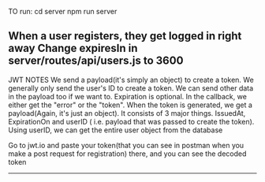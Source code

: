 TO run:
cd server
npm run server

When a user registers, they get logged in right away
Change expiresIn in server/routes/api/users.js to 3600
------------------------------

JWT NOTES
We send a payload(it's simply an object) to create a token. We generally only send the user's ID to create a token. We can send other data in the payload too if we want to.
Expiration is optional.
In the callback, we either get the "error" or the "token".
When the token is generated, we get a payload(Again, it's just an object). It consists of 3 major things. IssuedAt, ExpirationOn and userID ( i.e. payload that was passed to create the token). Using userID, we can get the entire user object from the database

Go to jwt.io and paste your token(that you can see in postman when you make a post request for registration) there, and you can see the decoded token

--------------------------------


